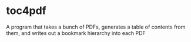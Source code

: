 toc4pdf
=======

A program that takes a bunch of PDFs, generates a table of contents from them, and writes out a bookmark hierarchy into each PDF
